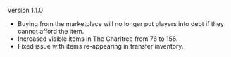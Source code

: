 Version 1.1.0
- Buying from the marketplace will no longer put players into debt if they cannot afford the item.
- Increased visible items in The Charitree from 76 to 156.
- Fixed issue with items re-appearing in transfer inventory.